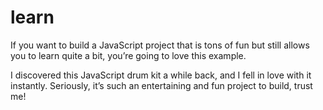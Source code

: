 # learn













If you want to build a JavaScript project that is tons of fun but still allows you to learn quite a bit, you’re going to love this example.

I discovered this JavaScript drum kit a while back, and I fell in love with it instantly. Seriously, it’s such an entertaining and fun project to build, trust me!
